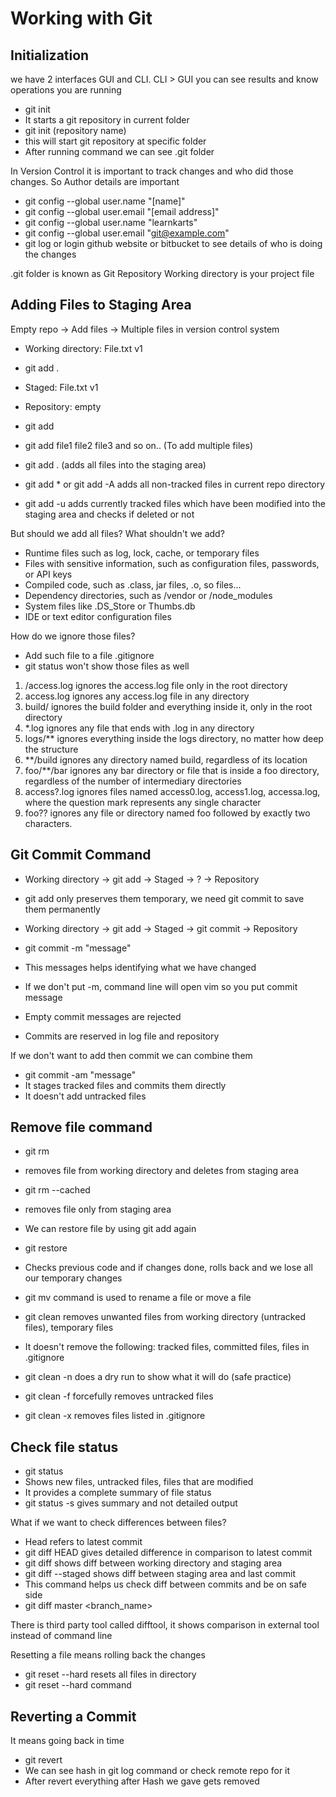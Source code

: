 # Working with Git

## Initialization
we have 2 interfaces GUI and CLI. CLI > GUI you can see results and know operations you are running

- git init
- It starts a git repository in current folder
- git init (repository name)
- this will start git repository at specific folder
- After running command we can see .git folder

In Version Control it is important to track changes and who did those changes. So Author details are important
- git config --global user.name "[name]"
- git config --global user.email "[email address]"
- git config --global user.name "learnkarts"
- git config --global user.email "git@example.com"
- git log or login github website  or bitbucket to see details of who is doing the changes

.git folder is known as Git Repository
Working directory is your project file

## Adding Files to Staging Area
Empty repo -> Add files -> Multiple files in version control system

- Working directory: File.txt v1
- git add .
- Staged: File.txt v1
- Repository: empty

- git add <filename>
- git add file1 file2 file3 and so on.. (To add multiple files)
- git add . (adds all files into the staging area)
- git add * or git add -A adds all non-tracked files in current repo directory
- git add -u adds currently tracked files which have been modified into the staging area and checks if deleted or not

But should we add all files? What shouldn't we add?
- Runtime files such as log, lock, cache, or temporary files
- Files with sensitive information, such as configuration files, passwords, or API keys
- Compiled code, such as .class, jar files, .o, so files...
- Dependency directories, such as /vendor or /node_modules
- System files like .DS_Store or Thumbs.db
- IDE or text editor configuration files

How do we ignore those files?
- Add such file to a file .gitignore
- git status won't show those files as well

1. /access.log ignores the access.log file only in the root directory
2. access.log ignores any access.log file in any directory
3. build/  ignores the build folder and everything inside it, only in the root directory
4. *.log ignores any file that ends with .log in any directory
5. logs/** ignores everything inside the logs directory, no matter how deep the structure
6. **/build ignores any directory named build, regardless of its location
7. foo/**/bar ignores any bar directory or file that is inside a foo directory, regardless of the number of intermediary directories
8. access?.log  ignores files named access0.log, access1.log, accessa.log, where the question mark represents any single character
9. foo?? ignores any file or directory named foo followed by exactly two characters.

## Git Commit Command
- Working directory -> git add -> Staged -> ? -> Repository
- git add only preserves them temporary, we need git commit to save them permanently
- Working directory -> git add -> Staged -> git commit -> Repository

- git commit -m "message"
- This messages helps identifying what we have changed
- If we don't put -m, command line will open vim so you put commit message
- Empty commit messages are rejected
- Commits are reserved in log file and repository

If we don't want to add then commit we can combine them
- git commit -am "message"
- It stages tracked files and commits them directly
- It doesn't add untracked files

## Remove file command
- git rm <filename>
- removes file from working directory and deletes from staging area

- git rm --cached <filename>
- removes file only from staging area
- We can restore file by using git add again

- git restore <filename>
- Checks previous code and if changes done, rolls back and we lose all our temporary changes

- git mv <filename> command is used to rename a file or move a file

- git clean removes unwanted files from working directory (untracked files), temporary files
- It doesn't remove the following: tracked files, committed files, files in .gitignore

- git clean -n does a dry run to show what it will do (safe practice)
- git clean -f forcefully removes untracked files
- git clean -x removes files listed in .gitignore

## Check file status
- git status
- Shows new files, untracked files, files that are modified
- It provides a complete summary of file status
- git status -s gives summary and not detailed output

What if we want to check differences between files?
- Head refers to latest commit
- git diff HEAD gives detailed difference in comparison to latest commit
- git diff shows diff between working directory and staging area
- git diff --staged shows diff between staging area and last commit
- This command helps us check diff between commits and be on safe side
- git diff master <branch_name>

There is third party tool called difftool, it shows comparison in external tool instead of command line

Resetting a file means rolling back the changes
- git reset --hard resets all files in directory
- git reset --hard command <filename>

## Reverting a Commit
It means going back in time
- git revert <commitHash>
- We can see hash in git log command or check remote repo for it
- After revert everything after Hash we gave gets removed



